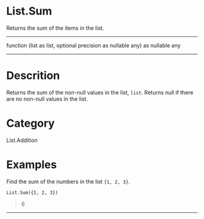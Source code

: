 ﻿# List.Sum
Returns the sum of the items in the list.
***
function (list as list, optional precision as nullable any) as nullable any
***
# Descrition 
Returns the sum of the non-null values in the list, <code>list</code>.  Returns null if there are no non-null values in the list.
# Category 
List.Addition
# Examples 
Find the sum of the numbers in the list <code>{1, 2, 3}</code>.
```
List.Sum({1, 2, 3}) 
```
> 6
***
